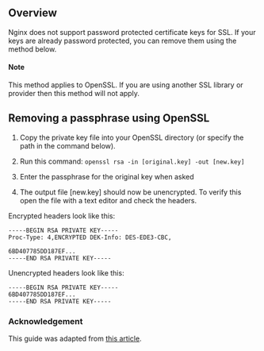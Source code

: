 ## Overview

Nginx does not support password protected certificate keys for SSL. If your keys are already password protected, you can remove them using the method below.

#### Note
<div class="notice notice-warning"><p>This method applies to OpenSSL. If you are using another SSL library or provider then this method will not apply.</p></div>

## Removing a passphrase using OpenSSL

1. Copy the private key file into your OpenSSL directory (or specify the path in the command below).

2. Run this command:
`openssl rsa -in [original.key] -out [new.key]`

3. Enter the passphrase for the original key when asked

4. The output file [new.key] should now be unencrypted. To verify this open the file with a text editor and check the headers.

Encrypted headers look like this:
```shell
-----BEGIN RSA PRIVATE KEY-----
Proc-Type: 4,ENCRYPTED DEK-Info: DES-EDE3-CBC,

6BD407785DD187EF...
-----END RSA PRIVATE KEY-----
```

Unencrypted headers look like this:
```shell
-----BEGIN RSA PRIVATE KEY-----
6BD407785DD187EF...
-----END RSA PRIVATE KEY-----
```

### Acknowledgement

This guide was adapted from [this article](https://knowledge.digicert.com/solution/SO5292.html).